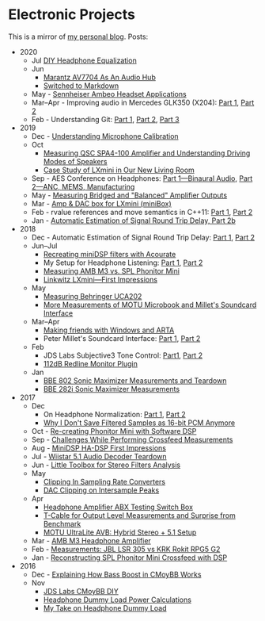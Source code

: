 # Electronic Projects

This is a mirror of [my personal blog](https://melp242.blogspot.com/). Posts:

* 2020
  - Jul [DIY Headphone Equalization](2020/07/diy-headphone-equalization.md)
  - Jun
     - [Marantz AV7704 As An Audio Hub](2020/06/marantz-av7704-as-audio-hub.md)
     - [Switched to Markdown](2020/06/switched-to-markdown.md)
  - May - [Sennheiser Ambeo Headset Applications](2020/05/sennheiser-ambeo-headset-applications.md)
  - Mar–Apr - Improving audio in Mercedes GLK350 (X204): [Part 1](2020/03/improving-audio-in-mercedes-glk350-x204.md), [Part 2](2020/04/improving-audio-in-mercedes-glk350-x204.md)
  - Feb - Understanding Git: [Part 1](2020/02/understanding-git-part-1.md), [Part 2](2020/02/understanding-git-part-2.md), [Part 3](2020/02/understanding-git-part-3.md)
* 2019
  - Dec - [Understanding Microphone Calibration](2019/12/understanding-microphone-calibration.md)
  - Oct
     - [Measuring QSC SPA4-100 Amplifier and Understanding Driving Modes of Speakers](2019/10/measuring-qsc-spa4-100-amplifier-and.md)
     - [Case Study of LXmini in Our New Living Room](2019/10/case-study-of-lxmini-in-our-new-living.md)
  - Sep - AES Conference on Headphones: [Part 1—Binaural Audio](2019/09/aes-conference-on-headphones-part.md), [Part 2—ANC, MEMS, Manufacturing](2019/09/aes-conference-on-headphones-part-2anc.md)
  - May - [Measuring Bridged and "Balanced" Amplifier Outputs](2019/05/measuring-bridged-and-balanced.md)
  - Mar - [Amp & DAC box for LXmini (miniBox)](2019/03/amp-dac-box-for-lxmini-minibox.md)
  - Feb - rvalue references and move semantics in C++11: [Part 1](2019/02/rvalue-references-and-move-semantics-in.md), [Part 2](2019/02/rvalue-references-and-move-semantics-in_9.md)
  - Jan - [Automatic Estimation of Signal Round Trip Delay, Part 2b](2019/01/automatic-estimation-of-signal-round.md)
* 2018
  - Dec - Automatic Estimation of Signal Round Trip Delay: [Part 1](2018/12/automatic-estimation-of-signal-round.md), [Part 2](2018/12/automatic-estimation-of-signal-round_30.md)
  - Jun–Jul
    - [Recreating miniDSP filters with Acourate](2018/07/recreating-minidsp-filters-with-acourate.md)
    - My Setup for Headphone Listening: [Part 1](2018/06/my-setup-for-headphone-listening-part-1.md), [Part 2](2018/07/my-setup-for-headphone-listening-part-2.md)
     - [Measuring AMB M3 vs. SPL Phonitor Mini](2018/06/measuring-amb-m3-vs-spl-phonitor-mini.md)
     - [Linkwitz LXmini—First Impressions](2018/06/linkwitz-lxminifirst-impressions.md)
  - May
    - [Measuring Behringer UCA202](2018/05/measuring-behringer-uca202.md)
    - [More Measurements of MOTU Microbook and Millet's Soundcard Interface](2018/05/more-measurements-of-motu-microbook-and.md)
  - Mar–Apr
    - [Making friends with Windows and ARTA](2018/04/making-friends-with-windows-and-arta.md)
    - Peter Millet's Soundcard Interface: [Part 1](2018/03/peter-millets-soundcard-interface.md), [Part 2](2018/04/peter-millets-soundcard-interface-part-2.md)
  - Feb
    - JDS Labs Subjective3 Tone Control: [Part1](2018/02/jds-labs-subjective3-tone-control.md), [Part 2](2018/02/jds-labs-subjective3-part-2.md)
    - [112dB Redline Monitor Plugin](2018/02/112db-redline-monitor-plugin.md)
  - Jan
    - [BBE 802 Sonic Maximizer Measurements and Teardown](2018/01/bbe-802-sonic-maximizer-measurements.md)
    - [BBE 282i Sonic Maximizer Measurements](2018/01/bbe-282i-sonic-maximizer-measurements.md)
* 2017
  - Dec
    - On Headphone Normalization: [Part 1](2017/12/on-headphone-normalization.md), [Part 2](2017/12/on-headphone-normalization-part-2.md)
    - [Why I Don't Save Filtered Samples as 16-bit PCM Anymore](2017/12/why-i-dont-save-filtered-samples-as-16.md)
  - Oct - [Re-creating Phonitor Mini with Software DSP](2017/10/re-creating-phonitor-mini-with-software.md)
  - Sep - [Challenges While Performing Crossfeed Measurements](2017/09/challenges-while-performing-crossfeed.md)
  - Aug - [MiniDSP HA-DSP First Impressions](2017/08/minidsp-ha-dsp-first-impressions.md)
  - Jul - [Wiistar 5.1 Audio Decoder Teardown](2017/07/wiistar-51-audio-decoder-teardown.md)
  - Jun - [Little Toolbox for Stereo Filters Analysis](2017/06/little-toolbox-for-stereo-filters.md)
  - May
    - [Clipping In Sampling Rate Converters](2017/05/clipping-in-sampling-rate-converters.md)
    - [DAC Clipping on Intersample Peaks](2017/05/dac-clipping-on-intersample-peaks.md)
  - Apr
    - [Headphone Amplifier ABX Testing Switch Box](2017/04/headphone-amplifier-abx-testing-switch.md)
    - [T-Cable for Output Level Measurements and Surprise from Benchmark](2017/04/t-cable-for-output-level-measurements.md)
    - [MOTU UltraLite AVB: Hybrid Stereo + 5.1 Setup](2017/04/motu-ultralite-avb-hybrid-stereo-51.md)
  - Mar - [AMB M3 Headphone Amplifier](2017/03/amb-m3-headphone-amplifier.md)
  - Feb - [Measurements: JBL LSR 305 vs KRK Rokit RPG5 G2](2017/02/measurements-jbl-lsr-305-vs-krk-rokit.md)
  - Jan - [Reconstructing SPL Phonitor Mini Crossfeed with DSP](2017/01/reconstructing-spl-phonitor-mini.md)
* 2016
  - Dec - [Explaining How Bass Boost in CMoyBB Works](2016/12/explaining-how-bass-boost-in-cmoybb.md)
  - Nov
    - [JDS Labs CMoyBB DIY](2016/11/jds-labs-cmoybb-diy.md)
    - [Headphone Dummy Load Power Calculations](2016/11/headphone-dummy-load-power-calculations.md)
    - [My Take on Headphone Dummy Load](2016/11/my-take-on-headphone-dummy-load.md)
